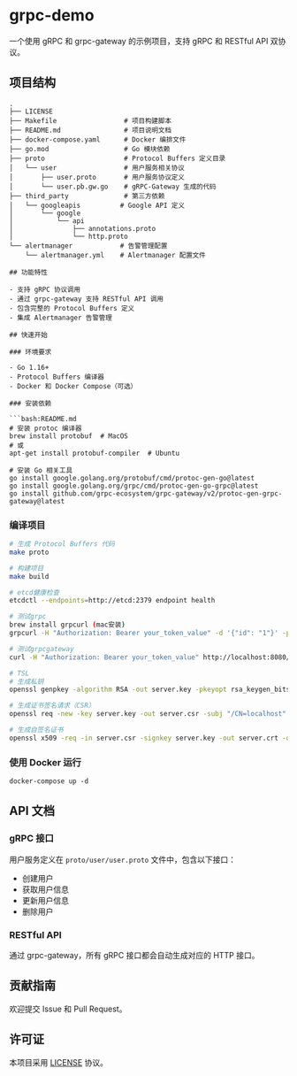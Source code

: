 # grpc-demo

一个使用 gRPC 和 grpc-gateway 的示例项目，支持 gRPC 和 RESTful API 双协议。

## 项目结构

```tree
.
├── LICENSE
├── Makefile                 # 项目构建脚本
├── README.md                # 项目说明文档
├── docker-compose.yaml      # Docker 编排文件
├── go.mod                   # Go 模块依赖
├── proto                    # Protocol Buffers 定义目录
│   └── user                 # 用户服务相关协议
│       ├── user.proto       # 用户服务协议定义
│       └── user.pb.gw.go    # gRPC-Gateway 生成的代码
├── third_party              # 第三方依赖
│   └── googleapis          # Google API 定义
│       └── google
│           └── api
│               ├── annotations.proto
│               └── http.proto
└── alertmanager            # 告警管理配置
    └── alertmanager.yml    # Alertmanager 配置文件

## 功能特性

- 支持 gRPC 协议调用
- 通过 grpc-gateway 支持 RESTful API 调用
- 包含完整的 Protocol Buffers 定义
- 集成 Alertmanager 告警管理

## 快速开始

### 环境要求

- Go 1.16+
- Protocol Buffers 编译器
- Docker 和 Docker Compose（可选）

### 安装依赖

```bash:README.md
# 安装 protoc 编译器
brew install protobuf  # MacOS
# 或
apt-get install protobuf-compiler  # Ubuntu

# 安装 Go 相关工具
go install google.golang.org/protobuf/cmd/protoc-gen-go@latest
go install google.golang.org/grpc/cmd/protoc-gen-go-grpc@latest
go install github.com/grpc-ecosystem/grpc-gateway/v2/protoc-gen-grpc-gateway@latest
```

### 编译项目

```bash
# 生成 Protocol Buffers 代码
make proto

# 构建项目
make build

# etcd健康检查
etcdctl --endpoints=http://etcd:2379 endpoint health

# 测试grpc
brew install grpcurl (mac安装)
grpcurl -H "Authorization: Bearer your_token_value" -d '{"id": "1"}' -plaintext localhost:50051 user.UserService.GetUser

# 测试grpcgateway
curl -H "Authorization: Bearer your_token_value" http://localhost:8080/v1/user/1

# TSL
# 生成私钥
openssl genpkey -algorithm RSA -out server.key -pkeyopt rsa_keygen_bits:2048

# 生成证书签名请求（CSR）
openssl req -new -key server.key -out server.csr -subj "/CN=localhost"

# 生成自签名证书
openssl x509 -req -in server.csr -signkey server.key -out server.crt -days 365
```

### 使用 Docker 运行

```bash:README.md
docker-compose up -d
```

## API 文档

### gRPC 接口

用户服务定义在 `proto/user/user.proto` 文件中，包含以下接口：

- 创建用户
- 获取用户信息
- 更新用户信息
- 删除用户

### RESTful API

通过 grpc-gateway，所有 gRPC 接口都会自动生成对应的 HTTP 接口。

## 贡献指南

欢迎提交 Issue 和 Pull Request。

## 许可证

本项目采用 [LICENSE](./LICENSE) 协议。